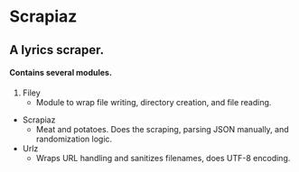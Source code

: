 # Scrapiaz
## A lyrics scraper.
#### Contains several modules.

1. Filey
    - Module to wrap file writing, directory creation, and file reading.
- Scrapiaz
    - Meat and potatoes. Does the scraping, parsing JSON manually, and randomization logic.
- Urlz
    - Wraps URL handling and sanitizes filenames, does UTF-8 encoding.
